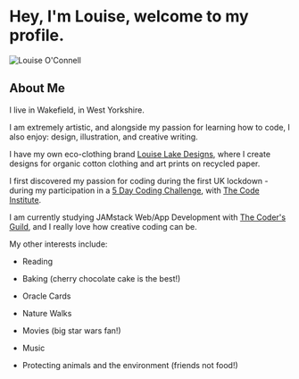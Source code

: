 # Hey, I'm Louise, welcome to my profile.

![Louise O'Connell](https://avatars3.githubusercontent.com/u/77390365?s=400&u=01272f8007c4c82421550a88629bc75d2173edba&v=4)

## About Me 

I live in Wakefield, in West Yorkshire. 

I am extremely artistic, and alongside my passion for learning how to code, I also enjoy: design, illustration, and creative writing. 

I have my own eco-clothing brand [Louise Lake Designs](https://louiselakedesigns.teemill.com/), where I create designs for organic cotton clothing and art prints on recycled paper. 

I first discovered my passion for coding during the first UK lockdown - during my participation in a [5 Day Coding Challenge](https://codeinstitute.net/5-day-coding-challenge/), with [The Code Institute](https://codeinstitute.net/). 

I am currently studying JAMstack Web/App Development with [The Coder's Guild](https://thecodersguild.org.uk/), and I really love how creative coding can be. 

My other interests include:

* Reading

* Baking (cherry chocolate cake is the best!)

* Oracle Cards 

* Nature Walks

* Movies (big star wars fan!)

* Music

* Protecting animals and the environment (friends not food!)
